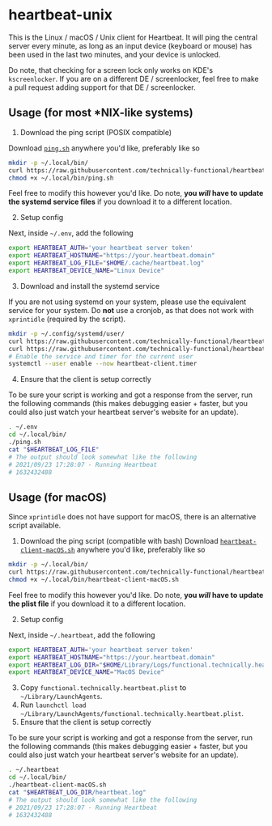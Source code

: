 # heartbeat-unix

This is the Linux / macOS / Unix client for Heartbeat. It will ping the central server every minute, as long as an input device (keyboard or mouse) has been used in the last two minutes, and your device is unlocked.

Do note, that checking for a screen lock only works on KDE's `kscreenlocker`. If you are on a different DE / screenlocker, feel free to make a pull request adding support for that DE / screenlocker.

## Usage (for most \*NIX-like systems)

1. Download the ping script (POSIX compatible)

Download [`ping.sh`](https://github.com/technically-functional/heartbeat-unix/blob/master/ping.sh) anywhere you'd like, preferably like so
```bash
mkdir -p ~/.local/bin/
curl https://raw.githubusercontent.com/technically-functional/heartbeat-unix/master/ping.sh -o ~/.local/bin/ping.sh
chmod +x ~/.local/bin/ping.sh
```

Feel free to modify this however you'd like. Do note, **you *will* have to update the systemd service files** if you download it to a different location.

2. Setup config

Next, inside `~/.env`, add the following
```bash
export HEARTBEAT_AUTH='your heartbeat server token'
export HEARTBEAT_HOSTNAME="https://your.heartbeat.domain"
export HEARTBEAT_LOG_FILE="$HOME/.cache/heartbeat.log"
export HEARTBEAT_DEVICE_NAME="Linux Device"
```

3. Download and install the systemd service

If you are not using systemd on your system, please use the equivalent service for your system. Do **not** use a cronjob, as that does not work with `xprintidle` (required by the script).

```bash
mkdir -p ~/.config/systemd/user/
curl https://raw.githubusercontent.com/technically-functional/heartbeat-unix/master/heartbeat-client.service -o ~/.config/systemd/user/heartbeat-client.service
curl https://raw.githubusercontent.com/technically-functional/heartbeat-unix/master/heartbeat-client.timer -o ~/.config/systemd/user/heartbeat-client.timer
# Enable the service and timer for the current user
systemctl --user enable --now heartbeat-client.timer
```

4. Ensure that the client is setup correctly

To be sure your script is working and got a response from the server, run the following commands (this makes debugging easier + faster, but you could also just watch your heartbeat server's website for an update).

```bash
. ~/.env
cd ~/.local/bin/
./ping.sh
cat "$HEARTBEAT_LOG_FILE"
# The output should look somewhat like the following
# 2021/09/23 17:28:07 - Running Heartbeat
# 1632432488
```

## Usage (for macOS)

Since `xprintidle` does not have support for macOS, there is an alternative script available.

1. Download the ping script (compatible with bash)
Download [`heartbeat-client-macOS.sh`](https://github.com/technically-functional/heartbeat-unix/blob/master/heartbeat-client-macOS.sh) anywhere you'd like, preferably like so
```bash
mkdir -p ~/.local/bin/
curl https://raw.githubusercontent.com/technically-functional/heartbeat-unix/master/heartbeat-client-macOS.sh -o ~/.local/bin/heartbeat-client-macOS.sh
chmod +x ~/.local/bin/heartbeat-client-macOS.sh
```

Feel free to modify this however you'd like. Do note, **you *will* have to update the plist file** if you download it to a different location.

2. Setup config

Next, inside `~/.heartbeat`, add the following
```bash
export HEARTBEAT_AUTH='your heartbeat server token'
export HEARTBEAT_HOSTNAME="https://your.heartbeat.domain"
export HEARTBEAT_LOG_DIR="$HOME/Library/Logs/functional.technically.heartbeat"
export HEARTBEAT_DEVICE_NAME="MacOS Device"
```

3. Copy `functional.technically.heartbeat.plist` to `~/Library/LaunchAgents`.
4. Run `launchctl load ~/Library/LaunchAgents/functional.technically.heartbeat.plist`.
5. Ensure that the client is setup correctly

To be sure your script is working and got a response from the server, run the following commands (this makes debugging easier + faster, but you could also just watch your heartbeat server's website for an update).

```bash
. ~/.heartbeat
cd ~/.local/bin/
./heartbeat-client-macOS.sh
cat "$HEARTBEAT_LOG_DIR/heartbeat.log"
# The output should look somewhat like the following
# 2021/09/23 17:28:07 - Running Heartbeat
# 1632432488
```

